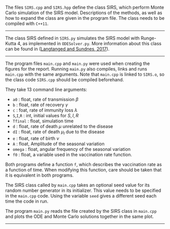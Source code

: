 The files ``SIRS.cpp`` and ``SIRS.hpp`` define the class SIRS, which perform Monte Carlo simulation of the SIRS model. Descriptions of the methods, as well as how to expand the class are given in the program file. The class needs to be compiled with  `C++11`. 

---

The class SIRS defined in ``SIRS.py`` simulates the SIRS model with Runge-Kutta 4, as implemented in ``ODESolver.py``. More information about this class can be found in ([Langtanged and Sundnes, 2017](https://www.uio.no/studier/emner/matnat/ifi/IN1900/h17/ressurser/slides/ode\_systems\_short.pdf)).

---

The program files ``main.cpp`` and ``main.py`` were used when creating the figures for the report. Running `main.py` also compiles, links and runs `main.cpp` with the same arguments. Note that `main.cpp` is linked to `SIRS.o`, so the class code `SIRS.cpp` should be compiled beforehand.  

They take 13 command line arguments:

   - `a0` : float, rate of transmission $\beta$
   - `b` : float, rate of recovery $\gamma$  
   - `c` : foat, rate of immunity loss $\lambda$
   - `S`,`I`,`R` : int, initial values for $S,I,R$
   - `Tfinal` : float, simulation time
   - `d` : float, rate of death $\mu$ unrelated to the disease
   - `dI` : float, rate of death $\mu_I$ due to the disease
   - `e` : float, rate of birth $\nu$
   - `A` : float, Amplitude of the seasonal variation
   - `omega` : float, angular frequency of the seasonal variation
   - `f0` : float, a variable used in the vaccination rate function. 

Both programs define a function `f`, which describes the vaccination rate as a function of time. When modifying this function, care should be taken that it is equivalent in both programs.     

The SIRS class called by `main.cpp` takes an optional seed value for its random number generator in its initializer. This value needs to be specified in the `main.cpp` code.  Using the variable `seed` gives a different seed each time the code in run.

The program `main.py` reads the file created by the SIRS class in `main.cpp` and plots the ODE and Monte Carlo solutions together in the same plot.  

---








